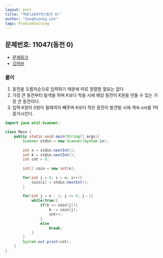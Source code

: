 ```yaml
---
layout: post
title: "백준11047번(동전 0)"
author: "SangKyenog Lee"
tags: ProblemSolving
---
```

## 문제번호: 11047(동전 0)
- [문제링크](https://www.acmicpc.net/problem/11047)
- [깃허브](https://github.com/sksk713/PS/blob/master/1%EC%A3%BC%EC%B0%A8/11047.java)


### 풀이
1. 동전을 오름차순으로 입력하기 때문에 따로 정렬할 필요는 없다
2. 가장 큰 동전부터 탐색을 하며 K보다 작을 시에 해당 동전이 K원을 만들 수 있는 가장 큰 동전이다.
3. 입력 K원이 0원이 될때까지 빼주며 K보다 작은 동전이 발견될 시에 계속 cnt를 1씩 증가시킨다.

```java    
import java.util.Scanner;

class Main {
    public static void main(String[] args){
        Scanner stdin = new Scanner(System.in);
        
        int n = stdin.nextInt();
        int k = stdin.nextInt();
        int cnt = 0;
        
        int[] coin = new int[n];
        
        for(int i = 0; i < n; i++){
            coin[i] = stdin.nextInt();
        }
        
        for(int j = n - 1; j >= 0; j--){
            while(true){
                if(k >= coin[j]){
                    k -= coin[j];
                    cnt++;
                }
                else
                    break;
            }
        }
        System.out.print(cnt);
    }
}
```